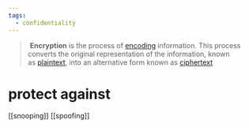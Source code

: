 ```yaml
---
tags:
  - confidentiality
---
```

> **Encryption** is the process of [encoding](https://en.wikipedia.org/wiki/Code "Code") information. This process converts the original representation of the information, known as [plaintext](https://en.wikipedia.org/wiki/Plaintext "Plaintext"), into an alternative form known as [ciphertext](https://en.wikipedia.org/wiki/Ciphertext "Ciphertext")




# protect against
[[snooping]]
[[spoofing]]
